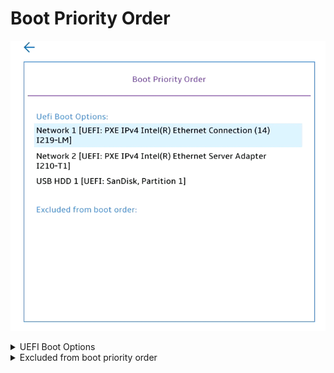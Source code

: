 # Boot Priority Order #

![](./img/bootpriorityorder.png)

<details><summary>UEFI Boot Options</summary>

The ordered list of currently defined boot priority order.<br>

* User Up and Down arrows to select a device.
* `+`  and `-` move the device up or down. 
* `x` excludes/includes the device to boot.

Possible items on the list depends on the machine configuration.

For every item on the list system shows:

`[Device Type] [Device Model Number]`

| WMI Setting name | Values | SVP / SMP Req'd | AMD/Intel |
|:---|:---|:---|:---|
| BootPriorityOrder |  |  | Intel |
</details>

<details><summary>Excluded from boot priority order</summary>

Shows the items which are excluded from boot priority order.

Can be empty, if there are no excluded items.

</details>
